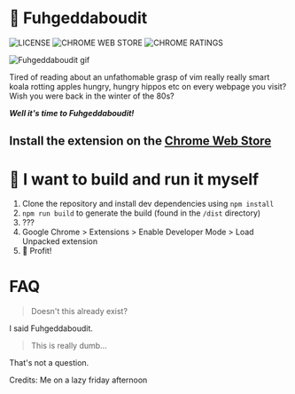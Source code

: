# 🚮 Fuhgeddaboudit
![LICENSE](https://badgen.net/badge/license/MIT/blue) ![CHROME WEB STORE](https://badgen.net/chrome-web-store/v/bpcmajgfgplbbhdcgpbgeedmkapmajcj?icon=chrome&color=red) ![CHROME RATINGS](https://badgen.net/chrome-web-store/stars/bpcmajgfgplbbhdcgpbgeedmkapmajcj)

![Fuhgeddaboudit gif](https://media.giphy.com/media/5vYr8pku71778vdmeh/giphy.gif)

Tired of reading about an unfathomable grasp of vim really really smart koala rotting apples hungry, hungry hippos etc on every webpage you visit?<br>
Wish you were back in the  winter of the 80s?

***Well it's time to Fuhgeddaboudit!***

## Install the extension on the [Chrome Web Store](https://chrome.google.com/webstore/detail/fuhgeddaboudit/bpcmajgfgplbbhdcgpbgeedmkapmajcj?hl=en)

# 😤 I want to build and run it myself

1. Clone the repository and install dev dependencies using ```npm install```
2. ```npm run build``` to generate the build (found in the ```/dist``` directory)
3. ???
4. Google Chrome > Extensions > Enable Developer Mode > Load Unpacked extension
5. 🎊 Profit!

# FAQ
> Doesn't this already exist?

I said Fuhgeddaboudit.

> This is really dumb...

That's not a question.

Credits: Me on a lazy friday afternoon
